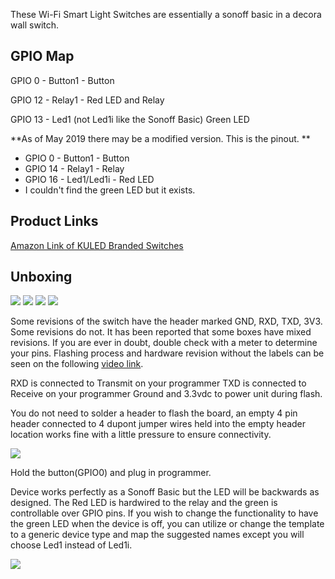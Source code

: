 These Wi-Fi Smart Light Switches are essentially a sonoff basic in a decora wall switch.

## GPIO Map 
GPIO 0 - Button1 - Button 

GPIO 12 - Relay1 - Red LED and Relay

GPIO 13 - Led1 (not Led1i like the Sonoff Basic) Green LED 

**As of May 2019 there may be a modified version.  This is the pinout. **
* GPIO 0 - Button1 - Button 
* GPIO 14 - Relay1 - Relay
* GPIO 16 - Led1/Led1i - Red LED
* I couldn't find the green LED but it exists.


## Product Links
[Amazon Link of KULED Branded Switches](https://www.amazon.com/Required-Wireless-Requires-Schedule-Compatible/dp/B079FDTG7T)

## Unboxing
![](https://github.com/lvgeek/KS-602S/blob/master/images/IMG_0282.jpg)
![](https://github.com/lvgeek/KS-602S/blob/master/images/IMG_0285.jpg)
![](https://github.com/lvgeek/KS-602S/blob/master/images/IMG_0286.jpg)
![](https://github.com/lvgeek/KS-602S/blob/master/images/IMG_0287.jpg)

Some revisions of the switch have the header marked GND, RXD, TXD, 3V3. Some revisions do not.  It has been reported that some boxes have mixed revisions.  If you are ever in doubt, double check with a meter to determine your pins.  Flashing process and hardware revision without the labels can be seen on the following [video link](https://www.youtube.com/watch?v=4nX90vhAniQ).

RXD is connected to Transmit on your programmer
TXD is connected to Receive on your programmer
Ground and 3.3vdc to power unit during flash.

You do not need to solder a header to flash the board, an empty 4 pin header connected to 4 dupont jumper wires held into the empty header location works fine with a little pressure to ensure connectivity.

![](https://github.com/lvgeek/KS-602S/blob/master/images/IMG_0289.jpg)

Hold the button(GPIO0) and plug in programmer.

Device works perfectly as a Sonoff Basic but the LED will be backwards as designed.  The Red LED is hardwired to the relay and the green is controllable over GPIO pins.  If you wish to change the functionality to have the green LED when the device is off, you can utilize or change the template to a generic device type and map the suggested names except you will choose Led1 instead of Led1i. 

![](https://github.com/lvgeek/KS-602S/blob/master/images/IMG_0298.jpg)
